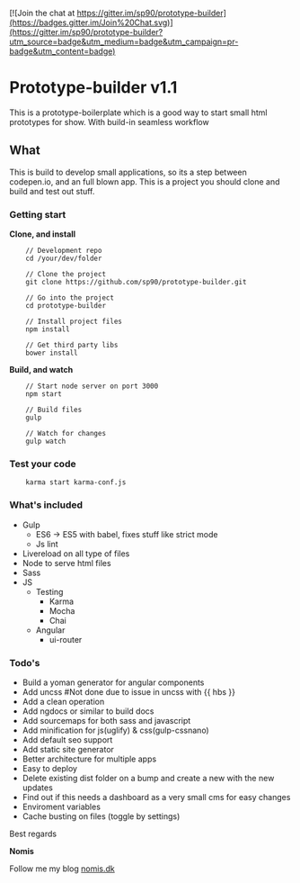 [![Join the chat at https://gitter.im/sp90/prototype-builder](https://badges.gitter.im/Join%20Chat.svg)](https://gitter.im/sp90/prototype-builder?utm_source=badge&utm_medium=badge&utm_campaign=pr-badge&utm_content=badge)

# Prototype-builder v1.1

This is a prototype-boilerplate which is a good way to start small html prototypes for show. With build-in seamless workflow

## What

This is build to develop small applications, so its a step between codepen.io, and an full blown app. This is a project you should clone and build and test out stuff. 

### Getting start

**Clone, and install**

```
	// Development repo
	cd /your/dev/folder

	// Clone the project
	git clone https://github.com/sp90/prototype-builder.git
	
	// Go into the project
	cd prototype-builder
	
	// Install project files
	npm install

	// Get third party libs
	bower install
```

**Build, and watch**

```
	// Start node server on port 3000
	npm start
	
	// Build files
	gulp

	// Watch for changes
	gulp watch
```

### Test your code

```
	karma start karma-conf.js
```


### What's included

* Gulp
	* ES6 -> ES5 with babel, fixes stuff like strict mode
	* Js lint
* Livereload on all type of files
* Node to serve html files
* Sass
* JS
	* Testing
		* Karma
		* Mocha
		* Chai
	* Angular
		* ui-router

### Todo's

* Build a yoman generator for angular components
* Add uncss #Not done due to issue in uncss with {{ hbs }}
* Add a clean operation
* Add ngdocs or similar to build docs
* Add sourcemaps for both sass and javascript
* Add minification for js(uglify) & css(gulp-cssnano) 
* Add default seo support
* Add static site generator
* Better architecture for multiple apps
* Easy to deploy
* Delete existing dist folder on a bump and create a new with the new updates
* Find out if this needs a dashboard as a very small cms for easy changes
* Enviroment variables
* Cache busting on files (toggle by settings)

Best regards

**Nomis**


Follow me my blog <a href="http://nomis.dk">nomis.dk</a>
